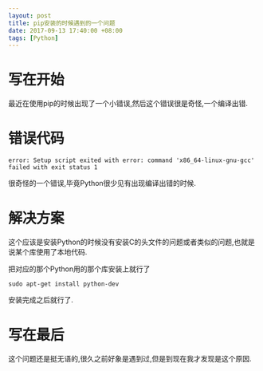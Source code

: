 ```yaml
---
layout: post
title: pip安装的时候遇到的一个问题
date: 2017-09-13 17:40:00 +08:00
tags: [Python]
---
```


# 写在开始
最近在使用pip的时候出现了一个小错误,然后这个错误很是奇怪,一个编译出错.

# 错误代码
`error: Setup script exited with error: command 'x86_64-linux-gnu-gcc' failed with exit status 1`

很奇怪的一个错误,毕竟Python很少见有出现编译出错的时候.

# 解决方案
这个应该是安装Python的时候没有安装C的头文件的问题或者类似的问题,也就是说某个库使用了本地代码.

把对应的那个Python用的那个库安装上就行了

`sudo apt-get install python-dev`

安装完成之后就行了.

# 写在最后
这个问题还是挺无语的,很久之前好象是遇到过,但是到现在我才发现是这个原因.
